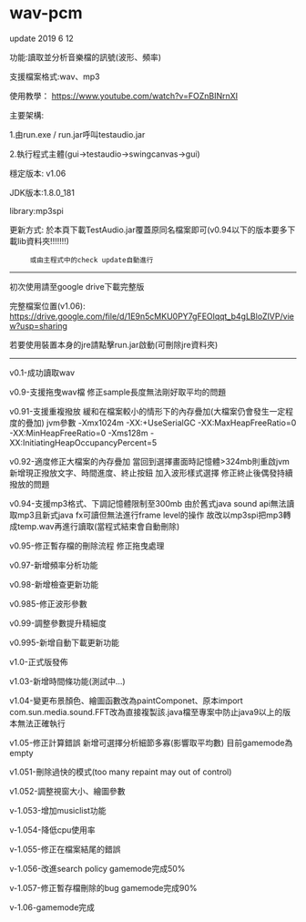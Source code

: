 # wav-pcm
update 2019 6 12

功能:讀取並分析音樂檔的訊號(波形、頻率)

支援檔案格式:wav、mp3

使用教學： https://www.youtube.com/watch?v=FOZnBINrnXI

主要架構:

  1.由run.exe / run.jar呼叫testaudio.jar

  2.執行程式主體(gui->testaudio->swingcanvas->gui)



穩定版本: v1.06

JDK版本:1.8.0_181

library:mp3spi

更新方式:
         於本頁下載TestAudio.jar覆蓋原同名檔案即可(v0.94以下的版本要多下載lib資料夾!!!!!!!)
         
         或由主程式中的check update自動進行
         
----------------------------------------------------------------------------------------------------------------------------------------

初次使用請至google drive下載完整版

完整檔案位置(v1.06):   https://drive.google.com/file/d/1E9n5cMKU0PY7gFEOlqqt_b4gLBloZIVP/view?usp=sharing


若要使用裝置本身的jre請點擊run.jar啟動(可刪除jre資料夾)

--------------------------------------------------------------------------------------------------------------------------------------
v0.1-成功讀取wav

v0.9-支援拖曳wav檔 修正sample長度無法剛好取平均的問題

v0.91-支援重複撥放 緩和在檔案較小的情形下的內存疊加(大檔案仍會發生一定程度的疊加)  jvm參數 -Xmx1024m  -XX:+UseSerialGC -XX:MaxHeapFreeRatio=0 -XX:MinHeapFreeRatio=0 -Xms128m -XX:InitiatingHeapOccupancyPercent=5

v0.92-適度修正大檔案的內存疊加 當回到選擇畫面時記憶體>324mb則重啟jvm 新增現正撥放文字、時間進度、終止按鈕  加入波形樣式選擇  修正終止後偶發持續撥放的問題

v0.94-支援mp3格式、下調記憶體限制至300mb   由於舊式java sound api無法讀取mp3且新式java fx可讀但無法進行frame level的操作 故改以mp3spi把mp3轉成temp.wav再進行讀取(當程式結束會自動刪除)

v0.95-修正暫存檔的刪除流程 修正拖曳處理

v0.97-新增頻率分析功能

v0.98-新增檢查更新功能

v0.985-修正波形參數

v0.99-調整參數提升精細度

v0.995-新增自動下載更新功能

v1.0-正式版發佈

v1.03-新增時間條功能(測試中...)

v1.04-變更布景顏色、繪圖函數改為paintComponet、原本import com.sun.media.sound.FFT改為直接複製該.java檔至專案中防止java9以上的版本無法正確執行 

v1.05-修正計算錯誤 新增可選擇分析細節多寡(影響取平均數)   目前gamemode為empty

v1.051-刪除過快的模式(too many repaint may out of control)

v1.052-調整視窗大小、繪圖參數

v-1.053-增加musiclist功能

v-1.054-降低cpu使用率

v-1.055-修正在檔案結尾的錯誤

v-1.056-改進search policy  gamemode完成50%

v-1.057-修正暫存檔刪除的bug  gamemode完成90%

v-1.06-gamemode完成
